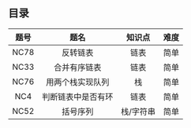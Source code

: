 ## 目录

|                             题号                             |                             题名                             |                            知识点                            |                             难度                             |
| :----------------------------------------------------------: | :----------------------------------------------------------: | :----------------------------------------------------------: | :----------------------------------------------------------: |
| <a href="../NC/NC78/topic.md" style="text-decoration:none">NC78</a> | <a href="../NC/NC78/topic.md" style="text-decoration:none">反转链表</a> |  <a href="./List.md" style="text-decoration:none">链表</a>   | <a href="./simpleness.md" style="text-decoration:none">简单</a> |
| <a href="../NC/NC33/topic.md" style="text-decoration:none">NC33</a> | <a href="../NC/NC33/topic.md" style="text-decoration:none">合并有序链表</a> |  <a href="./List.md" style="text-decoration:none">链表</a>   | <a href="./Simpleness.md" style="text-decoration:none">简单</a> |
| <a href="../NC/NC76/topic.md" style="text-decoration:none">NC76</a> | <a href="../NC/NC33/topic.md" style="text-decoration:none">用两个栈实现队列</a> |   <a href="./Stack.md" style="text-decoration:none">栈</a>   | <a href="./Simpleness.md" style="text-decoration:none">简单</a> |
| <a href="../NC/NC4/topic.md" style="text-decoration:none">NC4</a> | <a href="../NC/NC4/topic.md" style="text-decoration:none">判断链表中是否有环</a> |  <a href="./List.md" style="text-decoration:none">链表</a>   | <a href="./Simpleness.md" style="text-decoration:none">简单</a> |
| <a href="../NC/NC52/topic.md" style="text-decoration:none">NC52</a> | <a href="../NC/NC52/topic.md" style="text-decoration:none">括号序列</a> | <a href="./Stack.md" style="text-decoration:none">栈</a>/<a href="./String.md" style="text-decoration:none">字符串</a> | <a href="./Simpleness.md" style="text-decoration:none">简单</a> |

